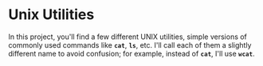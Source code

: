 # Unix Utilities

In this project, you'll find a few different UNIX utilities, simple versions
of commonly used commands like **`cat`**, **`ls`**, etc. I'll call each of them a
slightly different name to avoid confusion;
for example, instead of **`cat`**, I'll use **`wcat`**.
